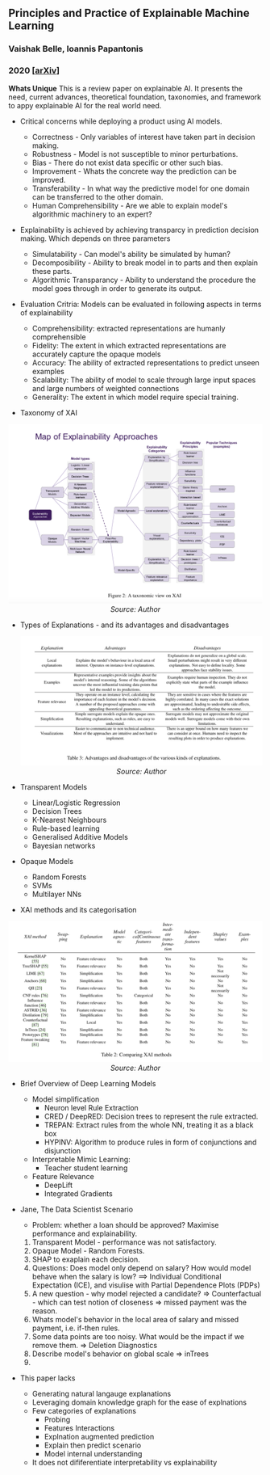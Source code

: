 ## Principles and Practice of Explainable Machine Learning
### Vaishak Belle, Ioannis Papantonis 
### 2020 [[arXiv](https://arxiv.org/pdf/2009.11698.pdf)]

**Whats Unique**
This is a review paper on explainable AI. It presents the need, current advances, theoretical foundation, taxonomies, and framework to appy explainable AI for the real world need.

* Critical concerns while deploying a product using AI models.
    * Correctness - Only variables of interest have taken part in decision making.
    * Robustness - Model is not susceptible to minor perturbations.
    * Bias - There do not exist data specific or other such bias.
    * Improvement - Whats the concrete way the prediction can be improved.
    * Transferability - In what way the predictive model for one domain can be transferred to the other domain.
    * Human Comprehensibility - Are we able to explain model's algorithmic machinery to an expert?

* Explainability is achieved by achieving transparcy in prediction decision making. Which depends on three parameters
    * Simulatability - Can model's ability be simulated by human?
    * Decomposibility - Ability to break model in to parts and then explain these parts.
    * Algorithmic Transparancy - Ability to understand the procedure the model goes through in order to generate its output.

* Evaluation Critria: Models can be evaluated in following aspects in terms of explainability
    * Comprehensibility: extracted representations are humanly comprehensible
    * Fidelity: The extent in which extracted representations are accurately capture the opaque models
    * Accuracy: The ability of extracted representations to predict unseen examples
    * Scalability: The ability of model to scale through large input spaces and large numbers of weighted connections
    * Generality: The extent in which model require special training.

* Taxonomy of XAI 
<p align="center">
    <img width=600 src="images/explainable_ml_taxonomy.png">
    <em>Source: Author</em>
    </p>

* Types of Explanations - and its advantages and disadvantages
    <p align="center">
    <img width=600 src="images/explainable_ml_types.png">
    <em>Source: Author</em>
    </p>

* Transparent Models
    * Linear/Logistic Regression
    * Decision Trees
    * K-Nearest Neighbours
    * Rule-based learning
    * Generalised Additive Models
    * Bayesian networks
* Opaque Models
    * Random Forests
    * SVMs
    * Multilayer NNs

* XAI methods and its categorisation
<p align="center">
    <img width=600 src="images/explainable_ml_xai_methods.png">
    <em>Source: Author</em>
    </p>

* Brief Overview of Deep Learning Models    
    * Model simplification
        * Neuron level Rule Extraction
        * CRED / DeepRED: Decision trees to represent the rule extracted.
        * TREPAN: Extract rules from the whole NN, treating it as a black box
        * HYPINV: Algorithm to produce rules in form of conjunctions and disjunction
    * Interpretable Mimic Learning:
        * Teacher student learning
    * Feature Relevance
        * DeepLift
        * Integrated Gradients

* Jane, The Data Scientist Scenario
    * Problem: whether a loan should be approved? Maximise performance and explainability.
    1) Transparent Model - performance was not satisfactory.
    2) Opaque Model - Random Forests.
    3) SHAP to exaplain each decision.
    4) Questions: Does model only depend on salary? How would model behave when the salary is low? ==> Individual Conditional Expectation (ICE), and visulise with Partial Dependence Plots (PDPs)
    5) A new question - why model rejected a candidate? => Counterfactual - which can test notion of closeness => missed payment was the reason.
    6) Whats model's behavior in the local area of salary and missed payment, i.e. if-then rules.
    7) Some data points are too noisy. What would be the impact if we remove them. => Deletion Diagnostics
    8) Describe model's behavior on global scale => inTrees
    9) 




* This paper lacks
    * Generating natural langauge explanations
    * Leveraging domain knowledge graph for the ease of explnations
    * Few categories of explanations
        * Probing
        * Features Interactions
        * Explnation augmented prediction
        * Explain then predict scenario
        * Model internal understanding
    * It does not dififerentiate interpretability vs explainability


